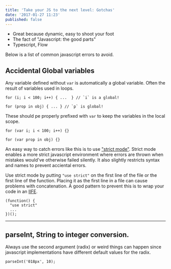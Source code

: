 ```yaml
---
title: 'Take your JS to the next level: Gotchas'
date: '2017-01-27 11:23'
published: false
---
```



- Great because dynamic, easy to shoot your foot
- The fact of "Javascript: the good parts"
- Typescript, Flow

Below is a list of common javascript errors to avoid.


## Accidental Global variables

Any variable defined without `var` is automatically a global variable.  Often
the result of variables used in loops.

    for (i; i < 100; i++) { ...  } // `i` is a global!

    for (prop in obj) { ... } // `p` is global!

These should pe properly prefixed with `var` to keep the variables in the local
scope.

    for (var i; i < 100; i++) {}

    for (var prop in obj) {}

An easy way to catch errors like this is to use ["strict
mode"](https://developer.mozilla.org/en-US/docs/Web/JavaScript/Reference/Strict_mode).
Strict mode enables a more strict javascript environment where errors are
thrown when mistakes would've otherwise failed silently. It also slightly
restricts syntax and names to prevent acciental errors.

Use strict mode by putting `"use strict"` on the first line of the file or the
first line of the function. Placing it as the first line in a file can cause
problems with concatenation. A good pattern to prevent this is to wrap your
code in an [IIFE](https://developer.mozilla.org/en-US/docs/Glossary/IIFE).

    (function() {
      "use strict"
      ...
    })();


---


## parseInt, String to integer conversion.

Always use the second argument (radix) or weird things can happen since
javascript implementations have different default values for the radix.

    parseInt('018px', 10);
